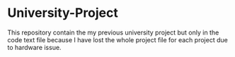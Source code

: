 # University-Project

This repository contain the my previous university project but only in the code text file because I have lost the whole project file for each project due to hardware issue.
